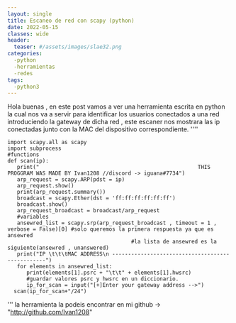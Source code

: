 ```yaml
---
layout: single
title: Escaneo de red con scapy (python)
date: 2022-05-15
classes: wide
header:
  teaser: #/assets/images/slae32.png
categories:
  -python
  -herramientas
  -redes
tags:
  -python3
---
```

Hola buenas , en este post vamos a ver una herramienta escrita en python la cual nos va a servir para identificar los usuarios conectados a una red
introduciendo la gateway de dicha red , este escaner nos mostrara las ip conectadas junto con la MAC del dispositivo correspondiente.
''''
   



    import scapy.all as scapy
    import subprocess
    #functions
    def scan(ip):
       print("                                                  THIS PROGGRAM WAS MADE BY Ivan1208 //discord -> iguana#7734")
       arp_request = scapy.ARP(pdst = ip)
       arp_request.show()
       print(arp_request.summary())
       broadcast = scapy.Ether(dst = 'ff:ff:ff:ff:ff:ff')
       broadcast.show()
       arp_request_broadcast = broadcast/arp_request
       #variables
       ansewred_list = scapy.srp(arp_request_broadcast , timeout = 1 , verbose = False)[0] #solo queremos la primera respuesta ya que es ansewred
                                           #la lista de ansewred es la siguiente(ansewred , unanswered)
       print("IP \t\t\tMAC ADDRESS\n -------------------------------------------------")
       for elements in ansewred_list:
          print(elements[1].psrc + "\t\t" + elements[1].hwsrc)
          #guardar valores psrc y hwsrc en un diccionario.
          ip_for_scan = input("[+]Enter your gateway address -->")
      scan(ip_for_scan+"/24")
'''
la herramienta la podeis encontrar en mi github -> "http://github.com/Ivan1208"
